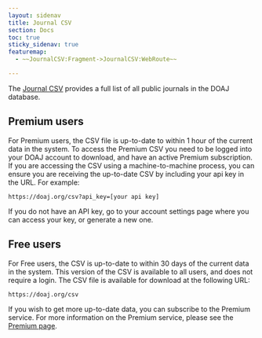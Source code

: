 ```yaml
---
layout: sidenav
title: Journal CSV
section: Docs
toc: true
sticky_sidenav: true
featuremap: 
  - ~~JournalCSV:Fragment->JournalCSV:WebRoute~~

---
```


The [Journal CSV](/csv) provides a full list of all public journals in the DOAJ database.

## Premium users

For Premium users, the CSV file is up-to-date to within 1 hour of the current data in the system.  To access the Premium CSV you need to be logged into your DOAJ account to download, and have an active Premium subscription.  If you are accessing the CSV using a machine-to-machine process, you can ensure you are 
receiving the up-to-date CSV by including your api key in the URL.  For example:

```https://doaj.org/csv?api_key=[your api key]```

If you do not have an API key, go to your account settings page where you can access your key, or generate a new one.

## Free users

For Free users, the CSV is up-to-date to within 30 days of the current data in the system.  This version of the CSV is available to all users, and does not require a login.  The CSV file is available for download at the following URL:

```https://doaj.org/csv```

If you wish to get more up-to-date data, you can subscribe to the Premium service.  For more information on the Premium service, please see the [Premium page](/docs/premium).